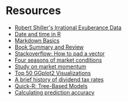 # Resources


- [Robert Shiller's Irrational Exuberance Data](
http://www.econ.yale.edu/~shiller/data.htm)
- [Date and time in R](https://rpubs.com/jo_irisson/howto_date_time)
- [Markdown Basics](
https://rmarkdown.rstudio.com/authoring_basics.html)
- [Book Summary and Review](
http://stockcharts.com/school/doku.php?id=chart_school:overview:irrational_exuberanc)
- [Stackoverflow: How to pad a vector](
https://stackoverflow.com/questions/39485869/how-can-i-pad-a-vector-with-na-from-the-front)
- [Four seasons of market conditions](
https://www.bridgewater.com/resources/all-weather-story.pdf)
- [Study on market momentum](https://www.jstor.org/stable/2328882)
- [Top 50 GGplot2 Visualizations](
http://r-statistics.co/Top50-Ggplot2-Visualizations-MasterList-R-Code.html#Histogram)
- [A brief history of dividend tax rates](
http://www.dividend.com/taxes/a-brief-history-of-dividend-tax-rates/)
- [Quick-R: Tree-Based Models](https://www.statmethods.net/advstats/cart.html)
- [Calculating prediction accuracy](
https://stackoverflow.com/questions/40080794/calculating-prediction-accuracy-of-a-tree-using-rparts-predict-method-r-progra)